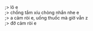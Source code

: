 ;> lô e<br>
;> chồng tắm xíu chòng nhắn nhe e<br>
;> a cảm ròi e, uống thuốc mà giờ vẫn z<br>
;> đỡ cảm ròi e
